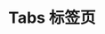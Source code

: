 # Tabs 标签页

<ClientOnly>
  <data-tabs></data-tabs>
</ClientOnly>

<data-tabs-attr></data-tabs-attr>
